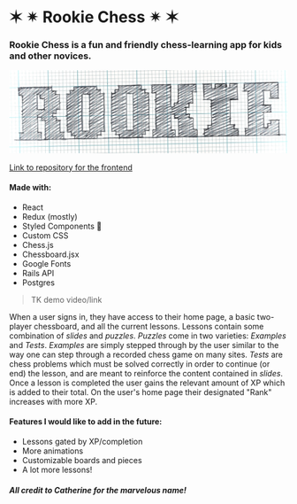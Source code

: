 
# ✶ ✴ Rookie Chess ✴ ✶

### Rookie Chess is a fun and friendly chess-learning app for kids and other novices.

![rookie logo](./public/rookie.jpeg "ROOKIE")

[Link to repository for the frontend](https://github.com/ajsultanov/chess-client)

#### Made with:
- React
- Redux (mostly)
- Styled Components 💅
- Custom CSS
- Chess.js
- Chessboard.jsx
- Google Fonts
- Rails API
- Postgres

> TK demo video/link

When a user signs in, they have access to their home page, a basic two-player chessboard, and all the current lessons. Lessons contain some combination of _slides_ and _puzzles_. _Puzzles_ come in two varieties: _Examples_ and _Tests_. _Examples_ are simply stepped through by the user similar to the way one can step through a recorded chess game on many sites. _Tests_ are chess problems which must be solved correctly in order to continue (or end) the lesson, and are meant to reinforce the content contained in _slides_. Once a lesson is completed the user gains the relevant amount of XP which is added to their total. On the user's home page their designated "Rank" increases with more XP.

#### Features I would like to add in the future:
- Lessons gated by XP/completion
- More animations
- Customizable boards and pieces
- A lot more lessons!

##### All credit to Catherine for the marvelous name!
